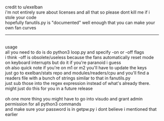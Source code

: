 credit to u/exelban
<br> i'm not entirely sure about licenses and all that so please dont kill me if i stole your code 
<br> hopefully fanutils.py is "documented" well enough that you can make your own fan curves
<hr>
<br>usage<br>
all you need to do is do python3 loop.py and specify -on or -off flags
<br> i think -off is obsolete/useless because the fans automatically reset mode on keyboard interrupts but do it if you're paranoid i guess
<br> oh also quick note if you're on m1 or m2 you'll have to update the keys
<br> just go to exelban/stats repo and modules/readers/cpu and you'll find a readers file with a bunch of strings similar to that in fanutils.py
<br> just sub those into the regex expression instead of what's already there. might just do this for you in a future release
<br><br> oh one more thing you might have to go into visudo and grant admin permission for all python3 commands
<br> and make sure your password is in getpw.py i dont believe i mentioned that earlier
